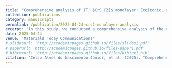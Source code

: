 ```yaml
---
title: "Comprehensive analysis of 1T' $CrS_{2}$ monolayer: Excitonic, optical, electronic, and structural stability"
collection: publications
category: manuscripts
permalink: /publication/2025-04-24-crs2-monolayer-analysis
excerpt: 'In this study, we conducted a comprehensive analysis of the excitonic, optical, electronic, and structural stability properties of the 1T'' $CrS_{2}$ monolayer. Phonon dispersion analysis confirms its dynamical stability, suggesting feasibility for experimental synthesis.'
date: 2025-04-24
venue: 'Materials Today Communications'
# slidesurl: 'http://academicpages.github.io/files/slides1.pdf'
# paperurl: 'http://academicpages.github.io/files/paper1.pdf'
# bibtexurl: 'http://academicpages.github.io/files/bibtex1.bib'
citation: 'Celso Alves do Nascimento Júnior, et al. (2025). "Comprehensive analysis of 1T'' $CrS_{2}$ monolayer: Excitonic, optical, electronic, and structural stability." <i>Materials Today Communications</i>. 46, 112304.'
---
```

